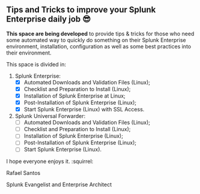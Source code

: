 ## Tips and Tricks to improve your Splunk Enterprise daily job :sunglasses:

**This space are being developed** to provide tips & tricks for those who need some automated way to quickly do something on their Splunk Enterprise environment, installation, configuration as well as some best practices into their environment.

This space is divided in:

1.	Splunk Enterprise:
	- [x] Automated Downloads and Validation Files (Linux);
	- [x] Checklist and Preparation to Install (Linux);
	- [x] Installation of Splunk Enterprise at Linux;
	- [x] Post-Installation of Splunk Enterprise (Linux);
	- [x] Start Splunk Enterprise (Linux) with SSL Access.
2.	Splunk Universal Forwarder:
	- [ ] Automated Downloads and Validation Files (Linux);
	- [ ] Checklist and Preparation to Install (Linux);
	- [ ] Installation of Splunk Enterprise (Linux);
	- [ ] Post-Installation of Splunk Enterprise (Linux);
	- [ ] Start Splunk Enterprise (Linux).

I hope everyone enjoys it. :squirrel:

Rafael Santos

Splunk Evangelist and Enterprise Architect
